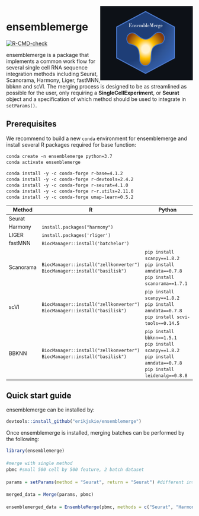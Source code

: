 <img src = "https://github.com/gongx030/gongx030.github.io/blob/cac14d855edd4e785056c09e340e5213c7b6e572/images/ensemblemerge_graphics_v2.png?raw=true" width = "250" height = "200" align = "right" />

# ensemblemerge

<!-- badges: start -->
[![R-CMD-check](https://github.com/erikjskie/ensemblemerge/actions/workflows/check-standard.yaml/badge.svg)](https://github.com/erikjskie/ensemblemerge/actions/workflows/check-standard.yaml)
<!-- badges: end -->


ensemblemerge is a package that implements a common work flow for several single cell RNA sequence integration methods including Seurat, Scanorama, Harmony, Liger, fastMNN, bbknn and scVI. The merging process is designed to be as streamlined as possible for the user, only requiring a **SingleCellExperiment**, or **Seurat** object and a specification of which method should be used to integrate in `setParams()`.

## Prerequisites

We recommend to build a new `conda` environment for ensemblemerge and install several R packages required for base function:

```
conda create -n ensemblemerge python=3.7
conda activate ensemblemerge
```

```
conda install -y -c conda-forge r-base=4.1.2
conda install -y -c conda-forge r-devtools=2.4.2
conda install -y -c conda-forge r-seurat=4.1.0
conda install -y -c conda-forge r-r.utils=2.11.0
conda install -y -c conda-forge umap-learn=0.5.2
```

| Method | R | Python |
| --- | --- | --- |
| Seurat | | |
| Harmony | `install.packages("harmony")` | |
| LIGER | `install.packages('rliger')` | |
| fastMNN | `BiocManager::install('batchelor')` | |
| Scanorama | `BiocManager::install("zellkonverter")` <br> `BiocManager::install("basilisk")` | `pip install scanpy==1.8.2` <br> `pip install anndata==0.7.8` <br> `pip install scanorama==1.7.1`  | 
| scVI | `BiocManager::install("zellkonverter")` <br> `BiocManager::install("basilisk")` | `pip install scanpy==1.8.2` <br> `pip install anndata==0.7.8` <br> `pip install scvi-tools==0.14.5` | 
| BBKNN | `BiocManager::install("zellkonverter")` <br> `BiocManager::install("basilisk")` | `pip install bbknn==1.5.1` <br> `pip install scanpy==1.8.2` <br> `pip install anndata==0.7.8` <br> `pip install leidenalg==0.8.8 ` |


## Quick start guide

ensemblemerge can be installed by:

```r
devtools::install_github("erikjskie/ensemblemerge")
```

Once ensemblemerge is installed, merging batches can be performed by the following:

```r
library(ensemblemerge)

#merge with single method
pbmc #small 500 cell by 500 feature, 2 batch dataset

params = setParams(method = "Seurat", return = "Seurat") #different integration methods can be selected by setting method, see methods by calling getMethods()

merged_data = Merge(params, pbmc)

ensemblemerged_data = EnsembleMerge(pbmc, methods = c("Seurat", "Harmony", "BBKNN"), return = "Seurat")
```
